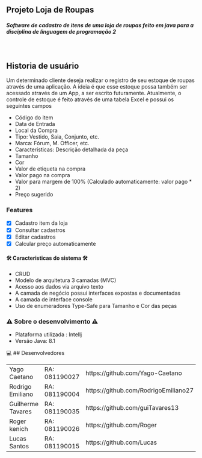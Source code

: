 ## Projeto Loja de Roupas
<h5>Software de cadastro de itens de uma loja de roupas feito em java para a disciplina de linguagem de programação 2<h5><br/>


## Historia de usuário

Um determinado cliente deseja realizar o registro de seu estoque de roupas através de uma aplicação. 
A ideia é que esse estoque possa também ser acessado através de um App, a ser escrito futuramente. 
Atualmente, o controle de estoque é feito através de uma tabela Excel e possui os seguintes campos

   * Código do item
   * Data de Entrada
   * Local da Compra
   * Tipo: Vestido, Saia, Conjunto, etc.
   * Marca: Fórum, M. Officer, etc.
   * Características: Descrição detalhada da peça
   * Tamanho
   * Cor
   * Valor de etiqueta na compra
   * Valor pago na compra
   * Valor para margem de 100% (Calculado automaticamente: valor pago * 2)
   * Preço sugerido 
   
   
<!--te-->

### Features

- [x] Cadastro item da loja
- [x] Consultar cadastros
- [x] Editar cadastros
- [x] Calcular preço automaticamente

#### 🛠 Caracteristicas do sistema 🛠
* CRUD 
* Modelo de arquitetura 3 camadas (MVC)
* Acesso aos dados via arquivo texto
* A camada de negócio possui interfaces expostas e documentadas
* A camada de interface console
* Uso de enumeradores Type-Safe para Tamanho e Cor das peças
 
 
 ### ⚠️ Sobre o desenvolvimento ⚠️

- Plataforma utilizada : Intellj
- Versão Java: 8.1


💻 ## Desenvolvedores

<table>
    <tr>
        <td>Yago Caetano</td>
        <td>RA: 081190027</td>
				<td>https://github.com/Yago-Caetano</td>
    </tr>
    <tr>
        <td>Rodrigo Emiliano</td>
        <td>RA: 081190004</td>
				<td>https://github.com/RodrigoEmiliano27</td>
    </tr>
    <tr>
        <td>Guilherme Tavares</td>
        <td>RA: 081190035</td>
				<td>https://github.com/guiTavares13</td>
    </tr>
    <tr>
        <td>Roger kenich</td>
        <td>RA: 081190026</td>
				<td>https://github.com/Roger</td>
    </tr>
    <tr>
        <td>Lucas Santos</td>
        <td>RA: 081190015</td>
				<td>https://github.com/Lucas</td>
    </tr>
</table>

